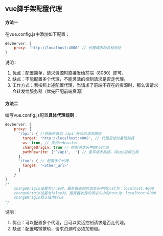 ## vue脚手架配置代理

#### 方法一

在vue.config.js中添加如下配置：

```javascript
devServer: {
    proxy: 'http://localhost:4000' // 代理请求的目标地址
}
```

说明：

1. 优点：配置简单，请求资源时直接发给前端（8080）即可。
2. 缺点：不能配置多个代理，不能灵活的控制请求是否走代理。
3. 工作方式：若按照上述配置代理，当请求了前端不存在的资源时，那么该请求会转发给服务器（优先匹配前端资源）



#### 方法二

编写vue.config.js配置**具体代理规则**：

```javascript
devServer: {
    proxy: {
      '/api': { //匹配所有以'/api'开头的请求路径
        target: 'http://localhost:4000', // 代理目标的基础路径
        ws: true, // 支持websocket
        changeOrigin: true // 控制请求头中的host值
        pathRewrite: {'^/api', ''} // 重写请求路径，将api前缀去除
      },
      '/foo': { // 配置多个代理
        target: '<other_url>'
      }
    }
}
/*
	changeOrigin设置为true时，服务器收到的请求头中的host为：localhost:4000
	changeOrigin设置为false时，服务器收到的请求头中的host为：localhost:8080
	changeOrigin默认值为true
*/
```



说明：

1. 优点：可以配置多个代理，且可以灵活控制请求是否走代理。
2. 缺点：配置略微繁琐，请求资源时必须加前缀。